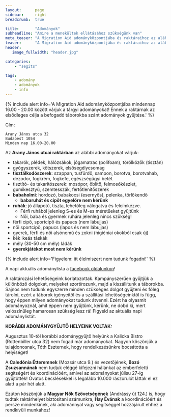 ```yaml
---
layout:      page
sidebar:     right
breadcrumb:  true

title:       "Adományok"
subheadline: "Amire a menekültek ellátásához szükségünk van"
meta_teaser: "A Migration Aid adományközpontjába és raktáraihoz az alábbi adományokat várjuk."
teaser:      "A Migration Aid adományközpontjába és raktáraihoz az alábbi adományokat várjuk."
header:
   image_fullwidth: "header.jpg"

categories:
    - "segits"

tags:
    - adomány
    - adományok
    - info
---
```


{% include alert info='A Migration Aid adományközpontjába mindennap 16.00 - 20.00 között várjuk a tárgyi adományokat! Ennek a raktárnak az elsődleges célja a befogadó táborokba szánt adományok gyűjtése.' %}

Cím:
	
	Arany János utca 32
	Budapest 1054
	Minden nap 16.00-20.00


<!--<iframe src="https://www.google.com/maps/embed?pb=!1m18!1m12!1m3!1d2695.352087543368!2d19.053386!3d47.502534!2m3!1f0!2f0!3f0!3m2!1i1024!2i768!4f13.1!3m3!1m2!1s0x4741dc14ca087bed%3A0xd29042512db8ff08!2sArany+J%C3%A1nos+u.+32%2C+Budapest%2C+1051!5e0!3m2!1sen!2shu!4v1439208024356" width="300" height="250" frameborder="0" style="border:0" allowfullscreen></iframe>-->

Az **Arany János utcai raktárban** az alábbi adományokat várjuk:

- takarók, plédek, hálózsákok, jógamatrac (polifoam), törölközők (tisztán)
- gyógyszerek, kötszerek, elsősegélycsomag
- **tisztálkodószerek**: szappan, tusfürdő, sampon, borotva, borotvahab, dezodor, fogkrém, fogkefe, egészségügyi betét
- tisztító- és takarítószerek: mosópor, öblítő, felmosókészlet, gumikesztyű, szemtesszák, fertőtlenítőszerek
- **babaholmi**: hordozó, babakocsi (esernyős), pelenka, törlőkendő
	- **babaruhát és cipőt egyelőre nem kérünk**
- **ruhák**: jó állapotú, tiszta, lehetőleg válogatva és felcímkézve.
	- Férfi ruhából jelenleg S-es és M-es méretűeket gyűjtünk	
	- Női, baba és gyermek ruhára jelenleg nincs szükség!
- férfi cipő, sportcipő és papucs (nem lábujjas)
- női sportcipő, papucs (lapos és nem lábujjas)
- gyerek, férfi és női alsónemű és zokni (higiéniai okokból csak új)
- kék ikeás táskák
- mély (30-50 cm mély) ládák
- **gyerekjátékot most nem kérünk**


{% include alert info='Figyelem: itt élelmiszert nem tudunk fogadni!' %}

A napi aktuális adománylista a [facebook oldalunkon](https://www.facebook.com/migrationaidhungary)!

A raktározási lehetőségeink korlátozottak. Kampányszerűen gyűjtjük a különböző dolgokat, melyeket szortírozunk, majd a kiszállítunk a táborokba. Sajnos nem tudunk egyszerre minden szükséges dolgot gyűjteni és főleg tárolni, ezért a táborok igényeitől és a szállítási lehetőségeinktől is függ, hogy éppen milyen adományokat tudunk átvenni. Ezért ha olyasmit adományoznál, amit éppen nem gyűjtűnk, kérünk, ne dobd ki, mert valószínűleg hamarosan szükség lesz rá! Figyeld az aktuális napi adománylistát.

**KORÁBBI ADOMÁNYGYŰJTŐ HELYEINK VOLTAK:**

Augusztus 10-től korábbi adománygyűjtő helyünk a Kalicka Bistro (Rottenbiller utca 32) nem fogad már adományokat. Nagyon köszönjük a tulajdonosnak, Tóth Eszternek, hogy rendelkezésünkre bocsátotta a helyiséget!

A **Caledónia Étteremnek** (Mozsár utca 9.) és vezetőjének, **Bozó Zsuzsannának** nem tudjuk eléggé kifejezni hálánkat az emberfeletti segítségért és koordinációért, amivel az adományokat júlisu 27-ig gyűjtötték! Óvatos becslésekkel is legalább 10.000 rászorulót láttak el ez alatt a pár hét alatt.

Ezúton köszönjük a **Magyar Nők Szövetségének** (Andrássy út 124.) is, hogy tudtak raktárhelyet biztosítani számunkra, **Hay Évának** a koordinációért és persze mindenkinek, aki adománnyal vagy segítséggel hozzájárult ehhez a rendkívüli munkához!

